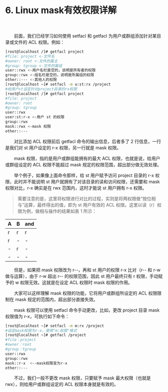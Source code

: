 # 6. Linux mask有效权限详解

　　‍

　　前面，我们已经学习如何使用 setfacl 和 getfacl 为用户或群组添加针对某目录或文件的 ACL 权限。例如：

```bash
[root@localhost /]# getfacl project
#file: project <-文件名
#owner: root <-文件的属主
#group: tgroup <-文件的属组
user::rwx <-用户名栏是空的，说明是所有者的权限
group::rwx <-组名栏是空的，说明是所属组的权限
other::--- <-其他人的权限
[root@localhost ~]# setfacl -m u:st:rx /project
#给用户st设定针对project目录的rx权限
[root@localhost /]# getfacl project
#file: project 
#owner: root
#group: tgroup 
user::rwx 
user:st:r-x <-用户 st 的权限
group::rwx
mask::rwx <-mask 权限
other::---
```

　　对比添加 ACL 权限前后 getfacl 命令的输出信息，后者多了 2 行信息，一行是我们对 st 用户设定的 r-x 权限，另一行就是 mask 权限。

　　mask 权限，指的是用户或群组能拥有的最大 ACL 权限，也就是说，给用户或群组设定的 ACL 权限不能超过 mask 规定的权限范围，超出部分做无效处理。

　　举个例子，如果像上面命令那样，给 st 用户赋予访问 project 目录的 r-x 权限，此时并不能说明 st 用户就拥有了对该目录的读和访问权限，还需要和 mask 权限对比，r-x 确实是在 rwx 范围内，这时才能说 st 用户拥有 r-x 权限。

> 需要注意的是，这里将权限进行对比的过程，实则是将两权限做“按位相与”运算，最终得出的值，即为 st 用户有效的 ACL 权限。这里以读（r）权限为例，做相与操作的结果如表 1 所示：

|A|B|and|
| ---| ---| -----|
|r|r|r|
|r|-|-|
|-|r|-|
|-|-|-|

　　但是，如果把 mask 权限改为 r--，再和 st 用户的权限 r-x 比对（r-- 和 r-w 做与运算），由于 r-w 超出 r--  的权限范围，因此 st 用户最终只有 r 权限，手动赋予的 w 权限无效。这就是在设定 ACL 权限时 mask 权限的作用。

　　大家可以这样理解 mask 权限的功能，它将用户或群组所设定的 ACL 权限限制在 mask 规定的范围内，超出部分直接失效。

　　mask 权限可以使用 setfacl 命令手动更改，比如，更改 project 目录 mask 权限值为 r-x，可执行如下命令：

```bash
[root@localhost ~]# setfacl -m m:rx /project
#设定mask权限为r-x，使用"m:权限"格式
[root@localhost ~]# getfacl /project
#file：project
#owner：root
#group：tgroup
user::rwx
group::rwx
mask::r-x  <--mask权限变为r-x
other::---
```

　　不过，我们一般不更改 mask 权限，只要赋予 mask 最大权限（也就是 rwx），则给用户或群组设定的 ACL 权限本身就是有效的。

　　‍

